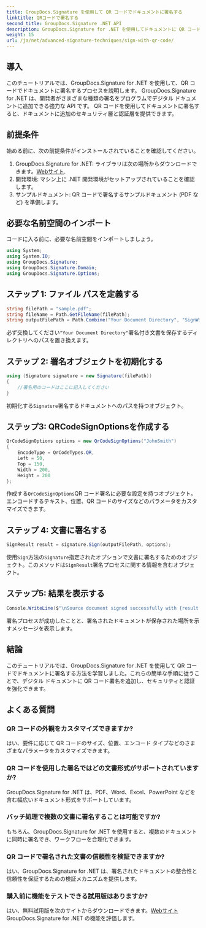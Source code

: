 ```yaml
---
title: GroupDocs.Signature を使用して QR コードでドキュメントに署名する
linktitle: QRコードで署名する
second_title: GroupDocs.Signature .NET API
description: GroupDocs.Signature for .NET を使用してドキュメントに QR コード署名を追加する方法を学びます。セキュリティと認証を簡単に強化できます。
weight: 15
url: /ja/net/advanced-signature-techniques/sign-with-qr-code/
---
```

## 導入
このチュートリアルでは、GroupDocs.Signature for .NET を使用して、QR コードでドキュメントに署名するプロセスを説明します。 GroupDocs.Signature for .NET は、開発者がさまざまな種類の署名をプログラムでデジタル ドキュメントに追加できる強力な API です。 QR コードを使用してドキュメントに署名すると、ドキュメントに追加のセキュリティ層と認証層を提供できます。
## 前提条件
始める前に、次の前提条件がインストールされていることを確認してください。
1.  GroupDocs.Signature for .NET: ライブラリは次の場所からダウンロードできます。[Webサイト](https://releases.groupdocs.com/signature/net/).
2. 開発環境: マシン上に .NET 開発環境がセットアップされていることを確認します。
3. サンプルドキュメント: QR コードで署名するサンプルドキュメント (PDF など) を準備します。

## 必要な名前空間のインポート
コードに入る前に、必要な名前空間をインポートしましょう。
```csharp
using System;
using System.IO;
using GroupDocs.Signature;
using GroupDocs.Signature.Domain;
using GroupDocs.Signature.Options;
```

## ステップ 1: ファイル パスを定義する
```csharp
string filePath = "sample.pdf";
string fileName = Path.GetFileName(filePath);
string outputFilePath = Path.Combine("Your Document Directory", "SignWithQRCode", fileName);
```
必ず交換してください`"Your Document Directory"`署名付き文書を保存するディレクトリへのパスを置き換えます。
## ステップ 2: 署名オブジェクトを初期化する
```csharp
using (Signature signature = new Signature(filePath))
{
    //署名用のコードはここに記入してください
}
```
初期化する`Signature`署名するドキュメントへのパスを持つオブジェクト。
## ステップ3: QRCodeSignOptionsを作成する
```csharp
QrCodeSignOptions options = new QrCodeSignOptions("JohnSmith")
{
    EncodeType = QrCodeTypes.QR,
    Left = 50,
    Top = 150,
    Width = 200,
    Height = 200
};
```
作成する`QrCodeSignOptions`QR コード署名に必要な設定を持つオブジェクト。エンコードするテキスト、位置、QR コードのサイズなどのパラメータをカスタマイズできます。
## ステップ 4: 文書に署名する
```csharp
SignResult result = signature.Sign(outputFilePath, options);
```
使用`Sign`方法の`Signature`指定されたオプションで文書に署名するためのオブジェクト。このメソッドは`SignResult`署名プロセスに関する情報を含むオブジェクト。
## ステップ5: 結果を表示する
```csharp
Console.WriteLine($"\nSource document signed successfully with {result.Succeeded.Count} signature(s).\nFile saved at {outputFilePath}.");
```
署名プロセスが成功したことと、署名されたドキュメントが保存された場所を示すメッセージを表示します。

## 結論
このチュートリアルでは、GroupDocs.Signature for .NET を使用して QR コードでドキュメントに署名する方法を学習しました。これらの簡単な手順に従うことで、デジタル ドキュメントに QR コード署名を追加し、セキュリティと認証を強化できます。

## よくある質問
### QR コードの外観をカスタマイズできますか?
はい、要件に応じて QR コードのサイズ、位置、エンコード タイプなどのさまざまなパラメータをカスタマイズできます。
### QR コードを使用した署名ではどの文書形式がサポートされていますか?
GroupDocs.Signature for .NET は、PDF、Word、Excel、PowerPoint などを含む幅広いドキュメント形式をサポートしています。
### バッチ処理で複数の文書に署名することは可能ですか?
もちろん、GroupDocs.Signature for .NET を使用すると、複数のドキュメントに同時に署名でき、ワークフローを合理化できます。
### QR コードで署名された文書の信頼性を検証できますか?
はい、GroupDocs.Signature for .NET は、署名されたドキュメントの整合性と信頼性を保証するための検証メカニズムを提供します。
### 購入前に機能をテストできる試用版はありますか?
はい、無料試用版を次のサイトからダウンロードできます。[Webサイト](https://releases.groupdocs.com/) GroupDocs.Signature for .NET の機能を評価します。